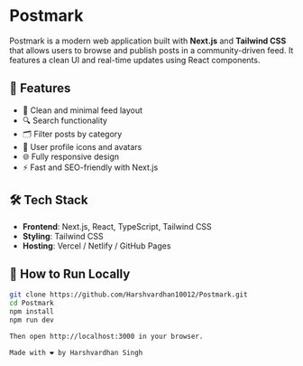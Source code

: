 # Postmark

Postmark is a modern web application built with **Next.js** and **Tailwind CSS** that allows users to browse and publish posts in a community-driven feed. It features a clean UI and real-time updates using React components.

## 🚀 Features

- 📰 Clean and minimal feed layout
- 🔍 Search functionality
- 🗂️ Filter posts by category
- 👤 User profile icons and avatars
- 🌐 Fully responsive design
- ⚡ Fast and SEO-friendly with Next.js

## 🛠️ Tech Stack

- **Frontend**: Next.js, React, TypeScript, Tailwind CSS
- **Styling**: Tailwind CSS
- **Hosting**: Vercel / Netlify / GitHub Pages



## 🧪 How to Run Locally

```bash
git clone https://github.com/Harshvardhan10012/Postmark.git
cd Postmark
npm install
npm run dev

Then open http://localhost:3000 in your browser.

Made with ❤️ by Harshvardhan Singh


